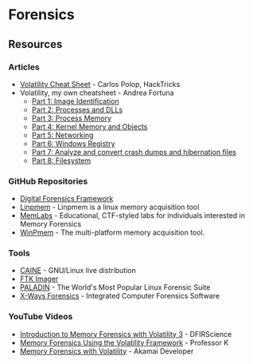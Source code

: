 # Forensics

## Resources

### Articles

* [Volatility Cheat Sheet](https://book.hacktricks.xyz/generic-methodologies-and-resources/basic-forensic-methodology/memory-dump-analysis/volatility-cheatsheet) - Carlos Polop, HackTricks
* Volatility, my own cheatsheet - Andrea Fortuna
  * [Part 1: Image Identification](https://andreafortuna.org/2017/06/25/volatility-my-own-cheatsheet-part-1-image-identification/)
  * [Part 2: Processes and DLLs](https://andreafortuna.org/2017/07/03/volatility-my-own-cheatsheet-part-2-processes-and-dlls/)
  * [Part 3: Process Memory](https://andreafortuna.org/2017/07/10/volatility-my-own-cheatsheet-part-3-process-memory/)
  * [Part 4: Kernel Memory and Objects](https://andreafortuna.org/2017/07/17/volatility-my-own-cheatsheet-part-4-kernel-memory-and-objects/)
  * [Part 5: Networking](https://andreafortuna.org/2017/07/24/volatility-my-own-cheatsheet-part-5-networking/)
  * [Part 6: Windows Registry](https://andreafortuna.org/2017/07/31/volatility-my-own-cheatsheet-part-6-windows-registry/)
  * [Part 7: Analyze and convert crash dumps and hibernation files](https://andreafortuna.org/2017/08/07/volatility-my-own-cheatsheet-part-7-analyze-and-convert-crash-dumps-and-hibernation-files/)
  * [Part 8: Filesystem](https://andreafortuna.org/2017/08/21/volatility-my-own-cheatsheet-part-8-filesystem/)

### GitHub Repositories

* [Digital Forensics Framework](https://github.com/arxsys/dff)
* [Linpmem](https://github.com/Velocidex/Linpmem) - Linpmem is a linux memory acquisition tool
* [MemLabs](https://github.com/stuxnet999/MemLabs) - Educational, CTF-styled labs for individuals interested in Memory Forensics
* [WinPmem](https://github.com/Velocidex/WinPmem) - The multi-platform memory acquisition tool.

### Tools

* [CAINE](https://www.caine-live.net/) - GNU/Linux live distribution
* [FTK Imager](https://www.exterro.com/digital-forensics-software/ftk-imager)
* [PALADIN](https://sumuri.com/software/paladin/) - The World's Most Popular Linux Forensic Suite
* [X-Ways Forensics](https://www.x-ways.net/forensics/) - Integrated Computer Forensics Software

### YouTube Videos

* [Introduction to Memory Forensics with Volatility 3](https://www.youtube.com/watch?v=Uk3DEgY5Ue8) - DFIRScience
* [Memory Forensics Using the Volatility Framework](https://www.youtube.com/watch?v=4lURQHslmMc) - Professor K
* [Memory Forensics with Volatility](https://www.youtube.com/watch?v=2S\_pi9qnIo8) - Akamai Developer
